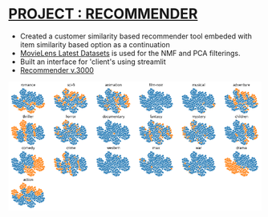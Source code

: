 # [PROJECT : RECOMMENDER](https://github.com/erkamersaherging/stream_lit_recommender)
* Created a customer similarity based recommender tool embeded with item similarity based option as a continuation
* [MovieLens Latest Datasets](https://grouplens.org/datasets/movielens/) is used for the NMF and PCA filterings.
* Built an interface for 'client's using streamlit
* [Recommender v.3000](https://erkamersaherging-stream-lit-recommender-sapp-7r9nbc.streamlitapp.com/)

![](https://github.com/erkamersaherging/ToyPort/blob/main/images/output.png)


